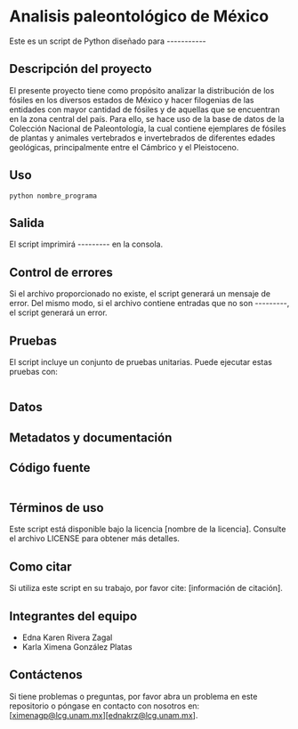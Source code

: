 # Analisis paleontológico de México 

Este es un script de Python diseñado para ----------- 
## Descripción del proyecto
El presente proyecto tiene como propósito analizar la distribución de los fósiles en los diversos estados de México y hacer filogenias de las entidades con mayor cantidad de fósiles y de aquellas que se encuentran en la zona central del país. Para ello, se hace uso de la base de datos de la Colección Nacional de Paleontología, la cual contiene ejemplares de fósiles de plantas y animales vertebrados e invertebrados de  diferentes edades geológicas, principalmente entre el Cámbrico y el Pleistoceno. 

## Uso

```
python nombre_programa
```

## Salida

El script imprimirá --------- en la consola. 

## Control de errores

Si el archivo proporcionado no existe, el script generará un mensaje de error. Del mismo modo, si el archivo contiene entradas que no son ---------, el script generará un error.

## Pruebas

El script incluye un conjunto de pruebas unitarias. Puede ejecutar estas pruebas con:

```
```

## Datos


## Metadatos y documentación


## Código fuente

```
```

## Términos de uso

Este script está disponible bajo la licencia [nombre de la licencia]. Consulte el archivo LICENSE para obtener más detalles.

## Como citar

Si utiliza este script en su trabajo, por favor cite: [información de citación].

## Integrantes del equipo
- Edna Karen Rivera Zagal
- Karla Ximena González Platas

## Contáctenos

Si tiene problemas o preguntas, por favor abra un problema en este repositorio o póngase en contacto con nosotros en: [ximenagp@lcg.unam.mx][ednakrz@lcg.unam.mx].

